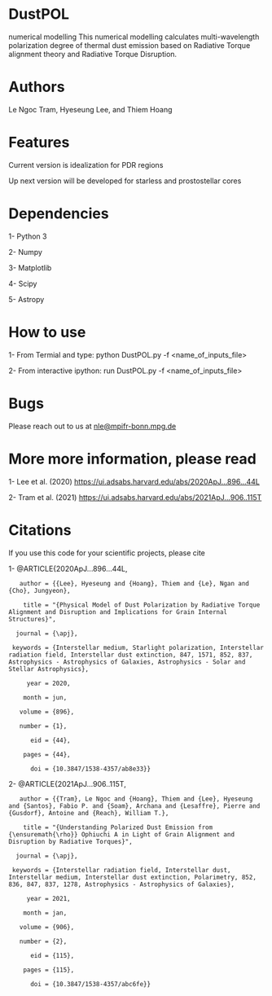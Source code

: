 # DustPOL
numerical modelling
This numerical modelling calculates multi-wavelength polarization degree of thermal dust emission 
based on Radiative Torque alignment theory and Radiative Torque Disruption.

# Authors
Le Ngoc Tram, Hyeseung Lee, and Thiem Hoang

# Features

Current version is idealization for PDR regions

Up next version will be developed for starless and prostostellar cores

# Dependencies

1- Python 3

2- Numpy

3- Matplotlib

4- Scipy

5- Astropy

# How to use

1- From Termial and type: python DustPOL.py -f <name_of_inputs_file>

2- From interactive ipython: run DustPOL.py -f <name_of_inputs_file>

# Bugs
Please reach out to us at nle@mpifr-bonn.mpg.de 

# More more information, please read

1- Lee et al. (2020) https://ui.adsabs.harvard.edu/abs/2020ApJ...896...44L

2- Tram et al. (2021) https://ui.adsabs.harvard.edu/abs/2021ApJ...906..115T

# Citations
If you use this code for your scientific projects, please cite

1- @ARTICLE{2020ApJ...896...44L,
       
       author = {{Lee}, Hyeseung and {Hoang}, Thiem and {Le}, Ngan and {Cho}, Jungyeon},
        
        title = "{Physical Model of Dust Polarization by Radiative Torque Alignment and Disruption and Implications for Grain Internal Structures}",
      
      journal = {\apj},
     
     keywords = {Interstellar medium, Starlight polarization, Interstellar radiation field, Interstellar dust extinction, 847, 1571, 852, 837, Astrophysics - Astrophysics of Galaxies, Astrophysics - Solar and Stellar Astrophysics},
         
         year = 2020,
        
        month = jun,
       
       volume = {896},
       
       number = {1},
          
          eid = {44},
        
        pages = {44},
          
          doi = {10.3847/1538-4357/ab8e33}}

2- @ARTICLE{2021ApJ...906..115T,
       
       author = {{Tram}, Le Ngoc and {Hoang}, Thiem and {Lee}, Hyeseung and {Santos}, Fabio P. and {Soam}, Archana and {Lesaffre}, Pierre and {Gusdorf}, Antoine and {Reach}, William T.},
        
        title = "{Understanding Polarized Dust Emission from {\ensuremath{\rho}} Ophiuchi A in Light of Grain Alignment and Disruption by Radiative Torques}",
      
      journal = {\apj},
     
     keywords = {Interstellar radiation field, Interstellar dust, Interstellar medium, Interstellar dust extinction, Polarimetry, 852, 836, 847, 837, 1278, Astrophysics - Astrophysics of Galaxies},
         
         year = 2021,
        
        month = jan,
       
       volume = {906},
       
       number = {2},
          
          eid = {115},
        
        pages = {115},
          
          doi = {10.3847/1538-4357/abc6fe}}

